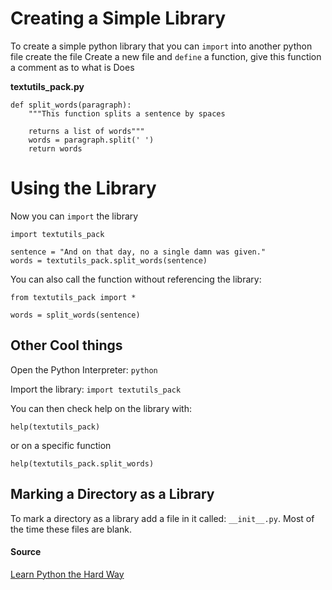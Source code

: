 # Creating a Simple Library

To create a simple python library that you can `import` into another python file create the file
Create a new file and `define` a function, give this function a comment as to what is Does

**textutils_pack.py**

    def split_words(paragraph):
        """This function splits a sentence by spaces

        returns a list of words"""
        words = paragraph.split(' ')
        return words

# Using the Library

Now you can `import` the library

    import textutils_pack

    sentence = "And on that day, no a single damn was given."
    words = textutils_pack.split_words(sentence)

You can also call the function without referencing the library:

    from textutils_pack import *

    words = split_words(sentence)

## Other Cool things

Open the Python Interpreter: `python`

Import the library: `import textutils_pack`

You can then check help on the library with:

    help(textutils_pack)

or on a specific function

    help(textutils_pack.split_words)

## Marking a Directory as a Library

To mark a directory as a library add a file in it called: `__init__.py`. Most of the time these files are blank.

#### Source

[Learn Python the Hard Way](http://learnpythonthehardway.org/book/ex25.html)
